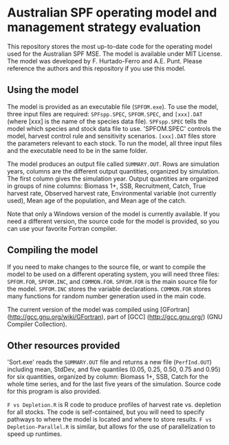 Australian SPF operating model and management strategy evaluation
==========================================================================================

This repository stores the most up-to-date code for the operating model used for the Australian SPF MSE. The model is available under MIT License. The model was developed by F. Hurtado-Ferro and A.E. Punt. Please reference the authors and this repository if you use this model.

Using the model
-----------------
The model is provided as an executable file (`SPFOM.exe`). To use the model, three input files are required: `SPFspp.SPEC`, `SPFOM.SPEC`, and `[xxx].DAT` (where [xxx] is the name of the species data file). `SPFspp.SPEC` tells the model which species and stock data file to use. 'SPFOM.SPEC' controls the model, harvest control rule and sensitivity scenarios. `[xxx].DAT` files store the parameters relevant to each stock. To run the model, all three input files and the executable need to be in the same folder.

The model produces an output file called `SUMMARY.OUT`. Rows are simulation years, columns are the different output quantities, organized by simulation. The first column gives the simulation year. Output quantities are organized in groups of nine columns: Biomass 1+, SSB, Recruitment, Catch, True harvest rate, Observed harvest rate, Environmental variable (not currently used), Mean age of the population, and Mean age of the catch. 

Note that only a Windows version of the model is currently available. If you need a different version, the source code for the model is provided, so you can use your favorite Fortran compiler. 

Compiling the model
---------------------
If you need to make changes to the source file, or want to compile the model to be used on a different operating system, you will need three files: `SPFOM.FOR`, `SPFOM.INC`, and `COMMON.FOR`. `SPFOM.FOR` is the main source file for the model. `SPFOM.INC` stores the variable declarations. `COMMON.FOR` stores many functions for random number generation used in the main code. 

The current version of the model was compiled using [GFortran] (http://gcc.gnu.org/wiki/GFortran), part of [GCC] (http://gcc.gnu.org/) (GNU Compiler Collection).

Other resources provided
--------------------------
'Sort.exe' reads the `SUMMARY.OUT` file and returns a new file (`PerfInd.OUT`) including mean, StdDev, and five quantiles (0.05, 0.25, 0.50, 0.75 and 0.95) for six quantities, organized by column: Biomass 1+, SSB, Catch for the whole time series, and for the last five years of the simulation. Source code for this program is also provided.

`F vs Depletion.R` is R code to produce profiles of harvest rate vs. depletion for all stocks. The code is self-contained, but you will need to specify pathways to where the model is located and where to store results. `F vs Depletion-Parallel.R` is similar, but allows for the use of parallelization to speed up runtimes. 
